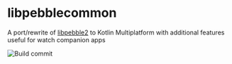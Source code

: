 # libpebblecommon
A port/rewrite of [libpebble2](https://github.com/pebble/libpebble2/) to Kotlin Multiplatform with additional features useful for watch companion apps

![Build commit](https://github.com/crc-32/libpebblecommon/workflows/Build%20commit/badge.svg)